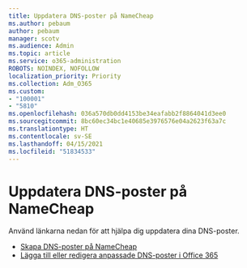 ```yaml
---
title: Uppdatera DNS-poster på NameCheap
ms.author: pebaum
author: pebaum
manager: scotv
ms.audience: Admin
ms.topic: article
ms.service: o365-administration
ROBOTS: NOINDEX, NOFOLLOW
localization_priority: Priority
ms.collection: Adm_O365
ms.custom:
- "100001"
- "5810"
ms.openlocfilehash: 036a570db0dd4153be34eafabb2f8864041d3ee0
ms.sourcegitcommit: 8bc60ec34bc1e40685e3976576e04a2623f63a7c
ms.translationtype: HT
ms.contentlocale: sv-SE
ms.lasthandoff: 04/15/2021
ms.locfileid: "51834533"
---
```

# <a name="update-dns-records-at-namecheap"></a>Uppdatera DNS-poster på NameCheap

Använd länkarna nedan för att hjälpa dig uppdatera dina DNS-poster.

- [Skapa DNS-poster på NameCheap](https://docs.microsoft.com/microsoft-365/admin/dns/create-dns-records-at-namecheap?view=o365-worldwide)
- [Lägga till eller redigera anpassade DNS-poster i Office 365](https://docs.microsoft.com/microsoft-365/admin/setup/add-domain#add-or-edit-custom-dns-records)